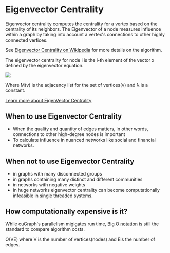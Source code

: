 # Eigenvector Centrality

Eigenvector centrality computes the centrality for a vertex based on the
centrality of its neighbors. The Eigenvector of a node measures influence within a graph by taking into account a vertex's connections to other highly connected vertices.


See [Eigenvector Centrality on Wikipedia](https://en.wikipedia.org/wiki/Eigenvector_centrality) for more details on the algorithm.

The eigenvector centrality for node i is the
i-th element of the vector x defined by the eigenvector equation.

<img src="https://wikimedia.org/api/rest_v1/media/math/render/svg/51c506ef0f23db1086b00ff6e5da847ff53cf5e9" />


Where M(v) is the adjacency list for the set of vertices(v) and λ is a constant.

[Learn more about EigenVector Centrality](https://www.sci.unich.it/~francesc/teaching/network/eigenvector.html)

## When to use Eigenvector Centrality
* When the quality and quantity of edges matters, in other words, connections to other high-degree nodes is important
* To calculate influence in nuanced networks like social and financial networks. 

## When not to use Eigenvector Centrality
* in graphs with many disconnected groups
* in graphs containing many distinct and different communities 
* in networks with negative weights
* in huge networks eigenvector centrality can become computationally infeasible in single threaded systems.


## How computationally expensive is it?
While cuGraph's parallelism migigates run time, [Big O notation](https://en.wikipedia.org/wiki/Big_O_notation) is still the standard to compare algorithm costs.

O(VE) where V is the number of vertices(nodes) and Eis the number of edges.


